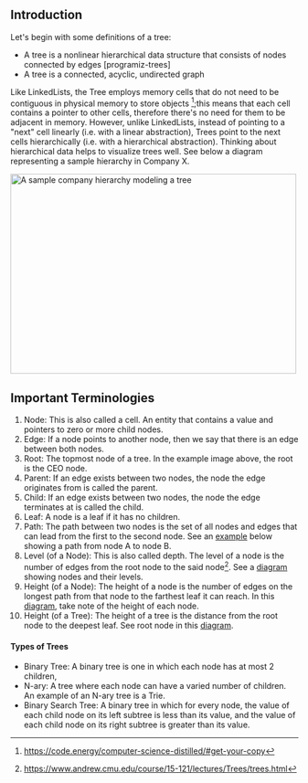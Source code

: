 ## Introduction
Let's begin with some definitions of a tree:
- A tree is a nonlinear hierarchical data structure that consists of nodes connected by edges [programiz-trees]
- A tree is a connected, acyclic, undirected graph

Like LinkedLists, the Tree employs memory cells that do not need to be contiguous in physical memory to store objects [^cs-distilled];this means that each cell contains a pointer to other cells, therefore there's no need for them to be adjacent in memory.
However, unlike LinkedLists, instead of pointing to a "next" cell linearly (i.e. with a linear abstraction), Trees point to the next cells hierarchically (i.e. with a hierarchical abstraction). Thinking about hierarchical data helps to visualize trees well. 
See below a diagram representing a sample hierarchy in Company X.

<img alt="A sample company hierarchy modeling a tree" src="tree/images/tree-hierarchy.png" height="350" width="500">

## Important Terminologies

1. Node: This is also called a cell. An entity that contains a value and pointers to zero or more child nodes.
2. Edge: If a node points to another node, then we say that there is an edge between both nodes.
3. Root: The topmost node of a tree. In the example image above, the root is the CEO node.
4. Parent: If an edge exists between two nodes, the node the edge originates from is called the parent.
5. Child: If an edge exists between two nodes, the node the edge terminates at is called the child.
6. Leaf: A node is a leaf if it has no children.
7. Path: The path between two nodes is the set of all nodes and edges that can lead from the first to the second node. 
See an [example](../images/tree-path.png) below showing a path from node A to node B.
8. Level (of a Node):  This is also called depth. The level of a node is the number of edges from the root node to the said node[^andrew-cmu].
See a [diagram](../images/tree-level.png) showing nodes and their levels.
9. Height (of a Node): The height of a node is the number of edges on the longest path from that node to the farthest leaf it can reach. 
In this [diagram](../images/tree-height.png), take note of the height of each node.
10. Height (of a Tree): The height of a tree is the distance from the root node to the deepest leaf. See root node in this [diagram]().

#### Types of Trees
* Binary Tree: A binary tree is one in which each node has at most 2 children,
* N-ary: A tree where each node can have a varied number of children. An example of an N-ary tree is a Trie.
* Binary Search Tree: A binary tree in which for every node, the value of each child node on its left subtree is less than its value, 
and the value of each child node on its right subtree is greater than its value.

[^programiz-trees]: https://www.programiz.com/dsa/trees
[^cs-distilled]: https://code.energy/computer-science-distilled/#get-your-copy
[^andrew-cmu]: https://www.andrew.cmu.edu/course/15-121/lectures/Trees/trees.html